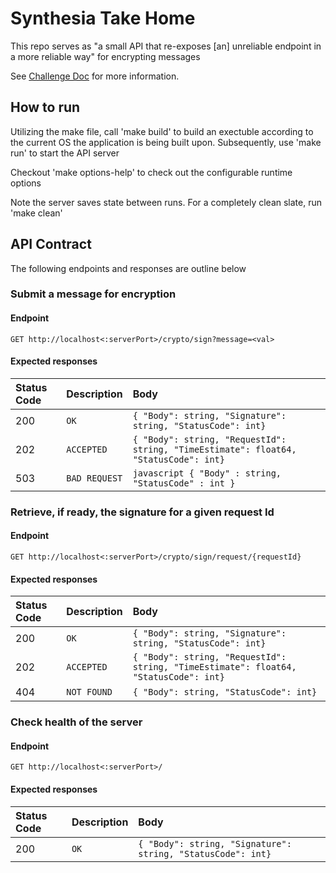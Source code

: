 # Synthesia Take Home

This repo serves as "a small API that re-exposes [an] unreliable endpoint in a more reliable way" for encrypting messages

See [Challenge Doc](https://www.notion.so/Synthesia-Backend-Tech-Challenge-52a82f750aed436fbefcf4d8263a97be) for more information.

## How to run
Utilizing the make file, call 'make build' to build an exectuble according to the current OS the application is being built upon.
Subsequently, use 'make run' to start the API server

Checkout 'make options-help' to check out the configurable runtime options

Note the server saves state between runs. For a completely clean slate, run 'make clean'

## API Contract
The following endpoints and responses are outline below
### Submit a message for encryption
#### Endpoint
```http
GET http://localhost<:serverPort>/crypto/sign?message=<val>
```
#### Expected responses
| Status Code | Description | Body |
| :--- | :--- |:--- |
| 200 | `OK` | `{ "Body": string, "Signature": string, "StatusCode": int}` |
| 202 | `ACCEPTED` | `{ "Body": string, "RequestId": string, "TimeEstimate": float64, "StatusCode": int}` |
| 503 | `BAD REQUEST` | `javascript { "Body" : string, "StatusCode" : int } `|

### Retrieve, if ready, the signature for a given request Id
#### Endpoint
```http
GET http://localhost<:serverPort>/crypto/sign/request/{requestId}
```
#### Expected responses
| Status Code | Description | Body |
| :--- | :--- | :--- |
| 200 | `OK` | `{ "Body": string, "Signature": string, "StatusCode": int}` |
| 202 | `ACCEPTED` | `{ "Body": string, "RequestId": string, "TimeEstimate": float64, "StatusCode": int}` |
| 404 | `NOT FOUND` | `{ "Body": string, "StatusCode": int}` |

### Check health of the server
#### Endpoint
```http
GET http://localhost<:serverPort>/
```
#### Expected responses
| Status Code | Description | Body |
| :--- | :--- | :--- |
| 200 | `OK` | `{ "Body": string, "Signature": string, "StatusCode": int}` |